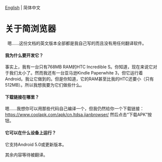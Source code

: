[English](./ABOUT.md) | 简体中文
# 关于简浏览器
 
嗯......这份文档的英文版本全部都是我自己写的而且没有用任何翻译软件。
 
#### 我为什么要开发它？

事实上，我有一台只有768MB RAM的HTC Incredible S。你知道，现在来说它对于我们太小了。然而我还有一台亚马逊Kindle Paperwhite 3，但它运行着Android。我让它做到的。但是你知道，它的RAM甚至比我的HTC还要小（只有512MB）。所以我想我要为它们做些什么。

#### 下载链接在哪里？

嗯......我想你可以用那些代码自己编译一个，但我仍然给你一个下载链接：https://www.coolapk.com/apk/cn.ltdsa.jianbrowser/ 然后点击“下载APK”按钮。

#### 它可以在什么设备上运行？

它支持Android 5.0或更新版本。

其余内容等待被翻译。
